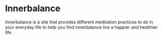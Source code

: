# Innerbalance

Innerbalance is a site that provides different meditation practices to do in your everyday life to help you find innerbalance live a happier and healthier life. 
